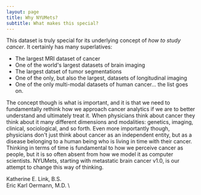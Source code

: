 ```yaml
---
layout: page
title: Why NYUMets?
subtitle: What makes this special?
---
```


This dataset is truly special for its underlying concept of *how to study cancer*. It certainly has many superlatives: 
- The largest MRI dataset of cancer
- One of the world's largest datasets of brain imaging
- The largest datset of tumor segmentations
- One of the only, but also the largest, datasets of longitudinal imaging
- One of the only multi-modal datasets of human cancer... the list goes on.

The concept though is what is important, and it is that we need to fundamentally rethink how we approach cancer analytics if we are to better understand and ultimately treat it. When physicians think about cancer they think about it many different dimensions and modalities: genetics, imaging, clinical, sociological, and so forth. Even more importantly though, physicians don't just think about cancer as an independent entity, but as a disease belonging to a human being who is living in time with their cancer. Thinking in terms of time is fundamental to how we perceive cancer as people, but it is so often absent from how we model it as computer scientists. NYUMets, starting with metastatic brain cancer v1.0, is our attempt to change this way of thinking.

Katherine E. Link, B.S. \
Eric Karl Oermann, M.D. \